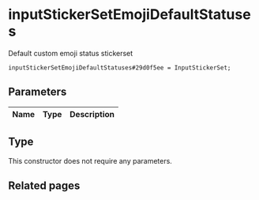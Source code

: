 # inputStickerSetEmojiDefaultStatuses
Default custom emoji status stickerset

```
inputStickerSetEmojiDefaultStatuses#29d0f5ee = InputStickerSet;
```

## Parameters
| Name | Type | Description |
| ---- | :----: | ----------- |


## Type
This constructor does not require any parameters.

## Related pages
